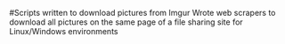 #Scripts written to download pictures from Imgur
Wrote web scrapers to download all pictures on the same page of a file sharing site for Linux/Windows environments
